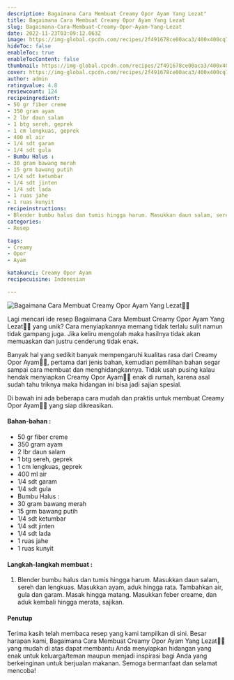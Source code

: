 ```yaml
---
description: Bagaimana Cara Membuat Creamy Opor Ayam Yang Lezat"
title: Bagaimana Cara Membuat Creamy Opor Ayam Yang Lezat
slug: Bagaimana-Cara-Membuat-Creamy-Opor-Ayam-Yang-Lezat
date: 2022-11-23T03:09:12.063Z
image: https://img-global.cpcdn.com/recipes/2f491678ce00aca3/400x400cq70/photo.jpg
hideToc: false
enableToc: true
enableTocContent: false
thumbnail: https://img-global.cpcdn.com/recipes/2f491678ce00aca3/400x400cq70/photo.jpg
cover: https://img-global.cpcdn.com/recipes/2f491678ce00aca3/400x400cq70/photo.jpg
author: admin
ratingvalue: 4.8
reviewcount: 124
recipeingredient:
- 50 gr fiber creme
- 350 gram ayam
- 2 lbr daun salam
- 1 btg sereh, geprek
- 1 cm lengkuas, geprek
- 400 ml air
- 1/4 sdt garam
- 1/4 sdt gula
- Bumbu Halus :
- 30 gram bawang merah
- 15 grm bawang putih
- 1/4 sdt ketumbar
- 1/4 sdt jinten
- 1/4 sdt lada
- 1 ruas jahe
- 1 ruas kunyit
recipeinstructions:
- Blender bumbu halus dan tumis hingga harum. Masukkan daun salam, sereh dan lengkuas. Masukkan ayam, aduk hingga rata. Tambahkan air, gula dan garam. Masak hingga matang. Masukkan feber creame, dan aduk kembali hingga merata, sajikan.
categories:
- Resep

tags:
- Creamy
- Opor
- Ayam

katakunci: Creamy Opor Ayam
recipecuisine: Indonesian

---
```


![Bagaimana Cara Membuat Creamy Opor Ayam Yang Lezat👩‍🍳](https://img-global.cpcdn.com/recipes/2f491678ce00aca3/400x400cq70/photo.jpg)

Lagi mencari ide resep Bagaimana Cara Membuat Creamy Opor Ayam Yang Lezat👩‍🍳 yang unik? Cara menyiapkannya memang tidak terlalu sulit namun tidak gampang juga. Jika keliru mengolah maka hasilnya tidak akan memuaskan dan justru cenderung tidak enak.

Banyak hal yang sedikit banyak mempengaruhi kualitas rasa dari Creamy Opor Ayam👩‍🍳, pertama dari jenis bahan, kemudian pemilihan bahan segar sampai cara membuat dan menghidangkannya. Tidak usah pusing kalau hendak menyiapkan Creamy Opor Ayam👩‍🍳 enak di rumah, karena asal sudah tahu triknya maka hidangan ini bisa jadi sajian spesial.

Di bawah ini ada beberapa cara mudah dan praktis untuk membuat Creamy Opor Ayam👩‍🍳 yang siap dikreasikan.

<!--inarticleads1-->

#### Bahan-bahan :

- 50 gr fiber creme
- 350 gram ayam
- 2 lbr daun salam
- 1 btg sereh, geprek
- 1 cm lengkuas, geprek
- 400 ml air
- 1/4 sdt garam
- 1/4 sdt gula
- Bumbu Halus :
- 30 gram bawang merah
- 15 grm bawang putih
- 1/4 sdt ketumbar
- 1/4 sdt jinten
- 1/4 sdt lada
- 1 ruas jahe
- 1 ruas kunyit

<!--inarticleads2-->

#### Langkah-langkah membuat :

1. Blender bumbu halus dan tumis hingga harum. Masukkan daun salam, sereh dan lengkuas. Masukkan ayam, aduk hingga rata. Tambahkan air, gula dan garam. Masak hingga matang. Masukkan feber creame, dan aduk kembali hingga merata, sajikan.

#### Penutup

Terima kasih telah membaca resep yang kami tampilkan di sini. Besar harapan kami, Bagaimana Cara Membuat Creamy Opor Ayam Yang Lezat👩‍🍳 yang mudah di atas dapat membantu Anda menyiapkan hidangan yang enak untuk keluarga/teman maupun menjadi inspirasi bagi Anda yang berkeinginan untuk berjualan makanan. Semoga bermanfaat dan selamat mencoba!